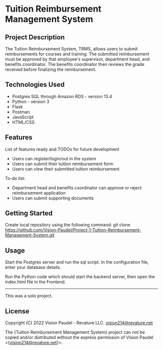 # Tuition Reimbursement Management System

## Project Description

The Tuition Reimbursement System, TRMS, allows users to submit reimbursements for courses and training. The submitted reimbursement must be approved by that employee's supervisor, department head, and benefits coordinator. The benefits coordinator then reviews the grade received before finalizing the reimbursement.

## Technologies Used

* Postgres SQL through Amazon RDS - version 13.4
* Python - version 3
* Flask 
* Postman
* JavaScript
* HTML/CSS

## Features

List of features ready and TODOs for future development
* Users can register/login/out in the system
* Users can submit their tuition reimbursement form
* Users can view their submitted tuition reimbursement

To-do list:
* Department head and benefits coordinator can approve or reject reimbursement application
* Users can submit supporting documents

## Getting Started

Create local repository using the following command:
git clone https://github.com/Vision-Paudel/Project-1-Tuition-Reimbursement-Management-System.git

## Usage

Start the Postgres server and run the sql script. In the configuration file, enter your database details.

Run the Python code which should start the backend server, then open the index.html file in the Frontend.

---
This was a solo project.

## License

Copyright (C) 2022 Vision Paudel - Revature LLC. <vision214@revature.net>

The {Tuition Reimbursement Management System} project can not be copied and/or distributed without the express
permission of Vision Paudel <{vision214@revature.net}>.

